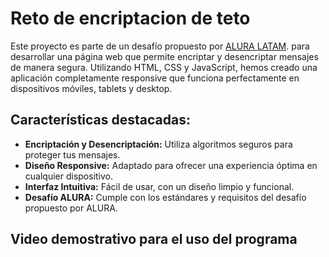 # Reto de encriptacion de teto

Este proyecto es parte de un desafío propuesto por [ALURA LATAM](https://www.aluracursos.com/). para desarrollar una página web que permite encriptar y desencriptar mensajes de manera segura. Utilizando HTML, CSS y JavaScript, hemos creado una aplicación completamente responsive que funciona perfectamente en dispositivos móviles, tablets y desktop.


## Características destacadas:

- **Encriptación y Desencriptación:** Utiliza algoritmos seguros para proteger tus mensajes.
- **Diseño Responsive:** Adaptado para ofrecer una experiencia óptima en cualquier dispositivo.
- **Interfaz Intuitiva:** Fácil de usar, con un diseño limpio y funcional.
- **Desafío ALURA:** Cumple con los estándares y requisitos del desafío propuesto por ALURA.

## Video demostrativo para el uso del programa


